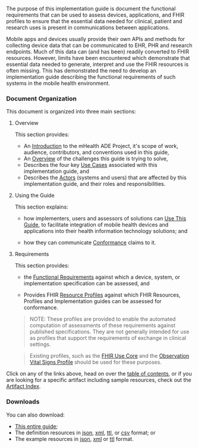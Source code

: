 
The purpose of this implementation guide is document the functional requirements
that can be used to assess devices, applications, and FHIR profiles to ensure that
the essential data needed for clinical, patient and research uses is present in
communications between applications.

Mobile apps and devices usually provide their own APIs and methods for collecting device
data that can be communicated to EHR, PHR and research endpoints. Much of this data
can (and has been) readily converted to FHIR resources. However, limits have
been encountered which demonstrate that essential data needed to generate, interpret
and use the FHIR resources is often missing. This has demonstrated the need to develop
an implementation guide describing the functional requirements of such systems in
the mobile health environment.

### Document Organization
This document is organized into three main sections:

1. Overview

   This section provides:
   * An [Introduction](introduction.html) to the mHealth ADE Project, it's scope of work, audience, contributors,
     and conventions used in this guide,
   * An [Overview](overview.html) of the challenges this guide is trying to solve,
   * Describes the four key [Use Cases](usecases.html) associated with this implementation guide, and
   * Describes the [Actors](actors.html) (systems and users) that are affected by this implementation guide,
     and their roles and responsibilities.

2. Using the Guide

   This section explains:

   * how implementers, users and assessors of solutions can [Use This Guide](usingthisguide.html),
     to facilitate integration of mobile health devices and applications into their health
     information technology solutions; and

   * how they can communicate [Conformance](conformance.html) claims to it.

3. Requirements

   This section provides:

   * the [Functional Requirements](functionalrequirements.html) against which
   a device, system, or implementation specification can be assessed, and

   * Provides FHIR [Resource Profiles](resourceprofiles.html) against which
   FHIR Resources, Profiles and Implementation guides can be assessed for conformance.

   > NOTE: These profiles are provided to enable the automated computation of assessments
   > of these requirements against published specifications.  They are not generally intended
   > for use as profiles that support the requirements of exchange in clinical settings.

   > Existing profiles, such as the [FHIR Use Core](https://www.hl7.org/fhir/us/core/) and the
   > [Observation Vital Signs Profile](https://www.hl7.org/fhir/observation-vitalsigns.html)
   > should be used for these purposes.


Click on any of the links above, head on over the [table of contents](toc.html),
or if you are looking for a specific artifact including sample resources,
check out the [Artifact Index](artifacts.html).

### Downloads
You can also download:
* [This entire guide](full-ig.zip);
* The definition resources in [json](definitions.json.zip), [xml](definitions.xml.zip),
  [ttl](definitions.ttl.zip), or [csv](csvs.zip) format; or
* The example resources in [json](examples.json.zip), [xml](examples.xml.zip) or
  [ttl](examples.ttl.zip) format.